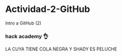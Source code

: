# Actividad-2-GitHub
Intro a GitHub (2)


### hack academy 👌

<!DOCTYPE html>
<html lang="es">

<head>
    <meta charset="utf-8">
    <title>HTML</title>
    <meta name="viewport" content="width=device-width, initial-scale=1.0">
    <link rel="stylesheet" href="estilo.css">
</head>

<body>
    <p>LA CUYA TIENE COLA NEGRA Y SHADY ES PELUCHE</p>
</body>

</html>

